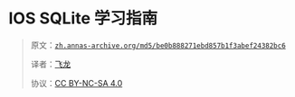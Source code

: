 # IOS SQLite 学习指南

> 原文：[`zh.annas-archive.org/md5/be0b888271ebd857b1f3abef24382bc6`](https://zh.annas-archive.org/md5/be0b888271ebd857b1f3abef24382bc6)
> 
> 译者：[飞龙](https://github.com/wizardforcel)
> 
> 协议：[CC BY-NC-SA 4.0](http://creativecommons.org/licenses/by-nc-sa/4.0/)